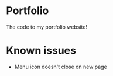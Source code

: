 # Portfolio

The code to my portfolio website!

# Known issues
- Menu icon doesn't close on new page
